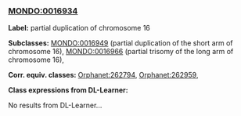 
### [MONDO:0016934](http://purl.obolibrary.org/obo/MONDO_0016934)
**Label:** partial duplication of chromosome 16

**Subclasses:** [MONDO:0016949](http://purl.obolibrary.org/obo/MONDO_0016949) (partial duplication of the short arm of chromosome 16), [MONDO:0016966](http://purl.obolibrary.org/obo/MONDO_0016966) (partial trisomy of the long arm of chromosome 16), 

**Corr. equiv. classes:** [Orphanet:262794](http://www.orpha.net/ORDO/Orphanet_262794), [Orphanet:262959](http://www.orpha.net/ORDO/Orphanet_262959), 

**Class expressions from DL-Learner:**

No results from DL-Learner...



